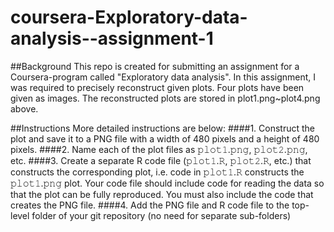 # coursera-Exploratory-data-analysis--assignment-1

##Background This repo is created for submitting an assignment for a Coursera-program called "Exploratory data analysis".
In this assignment, I was required to precisely reconstruct given plots.
Four plots have been given as images.
The reconstructed plots are stored in plot1.png~plot4.png above.

##Instructions More detailed instructions are below:
####1. Construct the plot and save it to a PNG file with a width of 480 pixels and a height of 480 pixels.
####2. Name each of the plot files as 𝚙𝚕𝚘𝚝𝟷.𝚙𝚗𝚐, 𝚙𝚕𝚘𝚝𝟸.𝚙𝚗𝚐, etc.
####3. Create a separate R code file (𝚙𝚕𝚘𝚝𝟷.𝚁, 𝚙𝚕𝚘𝚝𝟸.𝚁, etc.) that constructs the corresponding plot, i.e. code in 𝚙𝚕𝚘𝚝𝟷.𝚁 constructs the 𝚙𝚕𝚘𝚝𝟷.𝚙𝚗𝚐 plot. Your code file should include code for reading the data so that the plot can be fully reproduced. You must also include the code that creates the PNG file.
####4. Add the PNG file and R code file to the top-level folder of your git repository (no need for separate sub-folders)
